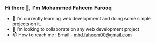 ### Hi there 👋, I'm Mohammed Faheem Farooq

- 🌱 I’m currently learning web developmemt and doing some simple projects on it.
- 👯 I’m looking to collaborate on any web development project
- 📫 How to reach me : Email - mhd.faheem00@gmail.com

